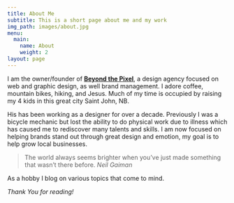 ```yaml
---
title: About Me
subtitle: This is a short page about me and my work
img_path: images/about.jpg
menu:
  main:
    name: About
    weight: 2
layout: page
---
```

I am the owner/founder of **[Beyond the Pixel](https://www.beyondthepx.com)**, a design agency focused on web and graphic design, as well brand management. I adore coffee, mountain bikes, hiking, and Jesus. Much of my time is occupied by raising my 4 kids in this great city Saint John, NB. 

His has been working as a designer for over a decade. Previously I was a bicycle mechanic but lost the ability to do physical work due to illness which has caused me to rediscover many talents and skills. I am now focused on helping brands stand out through great design and emotion, my goal is to help grow local businesses. 

> The world always seems brighter when you’ve just made something that wasn’t there before. <cite>Neil Gaiman</cite>

As a hobby I blog on various topics that come to mind. 

*Thank You for reading!*
